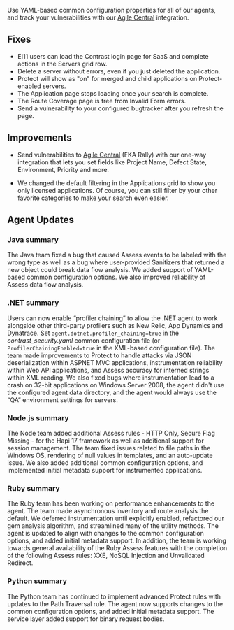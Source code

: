 <!--
title: "Contrast 3.5.6 - September 2018"
description: "Contrast 3.5.6 September 2018"
tags: "3.5.6 September Release Notes"
-->

Use YAML-based common configuration properties for all of our agents, and track your vulnerabilities with our [Agile Central](admin-orgintegrations.html#central) integration. 

## Fixes

* EI11 users can load the Contrast login page for SaaS and complete actions in the Servers grid row. 
* Delete a server without errors, even if you just deleted the application. 
* Protect will show as "on" for merged and child applications on Protect-enabled servers. 
* The Application page stops loading once your search is complete. 
* The Route Coverage page is free from Invalid Form errors. 
* Send a vulnerability to your configured bugtracker after you refresh the page. 

## Improvements

* Send vulnerabilities to [Agile Central](admin-orgintegrations.html#central) (FKA Rally) with our one-way integration that lets you set fields like Project Name, Defect State, Environment, Priority and more. 

* We changed the default filtering in the Applications grid to show you only licensed applications. Of course, you can still filter by your other favorite categories to make your search even easier.


## Agent Updates

### Java summary 

The Java team fixed a bug that caused Assess events to be labeled with the wrong type as well as a bug where user-provided Sanitizers that returned a new object could break data flow analysis. We added support of YAML-based common configuration options. We also improved reliability of Assess data flow analysis.

### .NET summary 

Users can now enable “profiler chaining” to allow the .NET agent to work alongside other third-party profilers such as New Relic, App Dynamics and Dynatrace. Set `agent.dotnet.profiler_chaining=true` in the *contrast_security.yaml* common configuration file (or `ProfilerChainingEnabled=true` in the XML-based configuration file). The team made improvements to Protect to handle attacks via JSON deserialization within ASPNET MVC applications, instrumentation reliability within Web API applications, and Assess accuracy for interned strings within XML reading. We also fixed bugs where instrumentation lead to a crash on 32-bit applications on Windows Server 2008, the agent didn't use the configured agent data directory, and the agent would always use the “QA” environment settings for servers.

### Node.js summary 

The Node team added additional Assess rules - HTTP Only, Secure Flag Missing - for the Hapi 17 framework as well as additional support for session management. The team fixed issues related to file paths in the Windows OS, rendering of null values in templates, and an auto-update issue. We also added additional common configuration options, and implemented initial metadata support for instrumented applications.

### Ruby summary 

The Ruby team has been working on performance enhancements to the agent. The team made asynchronous inventory and route analysis the default. We deferred instrumentation until explicitly enabled, refactored our gem analysis algorithm, and streamlined many of the utility methods. The agent is updated to align with changes to the common configuration options, and added initial metadata support. In addition, the team is working towards general availability of the Ruby Assess features with the completion of the following Assess rules: XXE, NoSQL Injection and Unvalidated Redirect.

### Python summary

The Python team has continued to implement advanced Protect rules with updates to the Path Traversal rule. The agent now supports changes to the common configuration options, and added initial metadata support. The service layer added support for binary request bodies.



